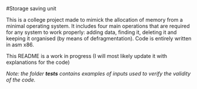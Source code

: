 #Storage saving unit

This is a college project made to mimick the allocation of memory from a minimal operating system. It includes four main operations that are required for any system to work properly: adding data, finding it, deleting it and keeping it organised (by means of defragmentation). Code is entirely written in asm x86.

This README is a work in progress (I will most likely update it with explanations for the code)

*Note: the folder **tests** contains examples of inputs used to verify the validity of the code.*